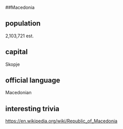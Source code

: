 ##Macedonia
## population
2,103,721 est.

## capital
Skopje
 
## official language
Macedonian

## interesting trivia
https://en.wikipedia.org/wiki/Republic_of_Macedonia


